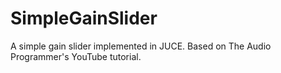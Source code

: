 # SimpleGainSlider

A simple gain slider implemented in JUCE.
Based on The Audio Programmer's YouTube tutorial.
